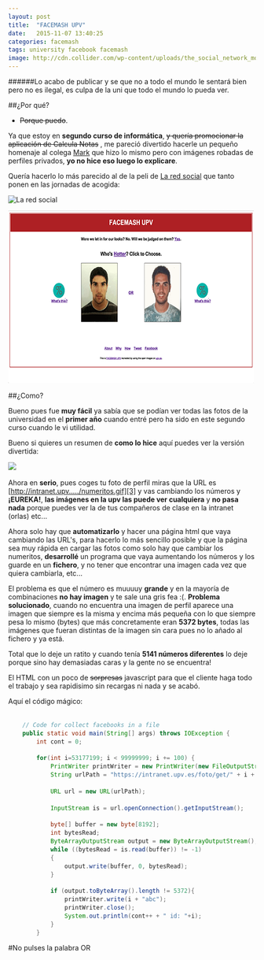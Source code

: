 ```yaml
---
layout: post
title:  "FACEMASH UPV"
date:   2015-11-07 13:40:25
categories: facemash
tags: university facebook facemash
image: http://cdn.collider.com/wp-content/uploads/the_social_network_movie_image_andrew_garfield_01.jpg
---
```


######Lo acabo de publicar y se que no a todo el mundo le sentará bien pero no es ilegal, es culpa de la uni que todo el mundo lo pueda ver.


##¿Por qué?

- <del>Porque puedo</del>.

Ya que estoy en **segundo curso de informática**, <del>y quería promocionar la aplicación de Calcula Notas</del> , me pareció divertido hacerle un pequeño homenaje al colega [Mark][1] que hizo lo mismo pero con imágenes robadas de perfiles privados, **yo no hice eso luego lo explicare**.

Quería hacerlo lo más parecido al de la peli de [La red social][2] que tanto ponen en las jornadas de acogida:

![La red social](http://dublindigital.ie/wp-content/uploads/2011/02/facemash.jpg)

![FACEMASH UPV](/assets/article_images/about/facemash-image.png)

##¿Como?

Bueno pues fue **muy fácil** ya sabía que se podían ver todas las fotos de la universidad en el **primer año** cuando entré pero ha sido en este segundo curso cuando le vi utilidad.

Bueno si quieres un resumen de **como lo hice** aquí puedes ver la versión divertida:

[![](http://img.youtube.com/vi/f8AuB5hPiCk/0.jpg)](https://www.youtube.com/watch?v=f8AuB5hPiCk)

Ahora en **serio**, pues coges tu foto de perfil miras que la URL es [http://intranet.upv...../numeritos.gif][3] y vas cambiando los números y **¡EUREKA!**, __las imágenes en la upv las puede ver cualquiera__ y **no pasa nada** porque puedes ver la de tus compañeros de clase en la intranet (orlas) etc...

Ahora solo hay que **automatizarlo** y hacer una página html que vaya cambiando las URL's, para hacerlo lo más sencillo posible y que la página sea muy rápida en cargar las fotos como solo hay que cambiar los numeritos, **desarrollé** un programa que vaya aumentando los números y los guarde en un **fichero**, y no tener que encontrar una imagen cada vez que quiera cambiarla, etc...

El problema es que el número es muuuuy **grande** y en la mayoría de combinaciones **no hay imagen** y te sale una gris fea :(.
**Problema solucionado**, cuando no encuentra una imagen de perfil aparece una imagen que siempre es la misma y encima más pequeña con lo que siempre pesa lo mismo (bytes) que más concretamente eran **5372 bytes**, todas las imágenes que fueran distintas de la imagen sin cara pues no lo añado al fichero y ya está.

Total que lo deje un ratito y cuando tenía **5141 números diferentes** lo deje porque sino hay demasiadas caras y la gente no se encuentra! 

El HTML con un poco de <del>sorpresas</del> javascript para que el cliente haga todo el trabajo y sea rapidisimo sin recargas ni nada y se acabó.

Aquí el código mágico:

```java

    // Code for collect facebooks in a file
    public static void main(String[] args) throws IOException {
        int cont = 0;

        for(int i=53177199; i < 99999999; i += 100) {
            PrintWriter printWriter = new PrintWriter(new FileOutputStream("faces", true));
            String urlPath = "https://intranet.upv.es/foto/get/" + i + ".gif";

            URL url = new URL(urlPath);

            InputStream is = url.openConnection().getInputStream();

            byte[] buffer = new byte[8192];
            int bytesRead;
            ByteArrayOutputStream output = new ByteArrayOutputStream();
            while ((bytesRead = is.read(buffer)) != -1)
            {
                output.write(buffer, 0, bytesRead);
            }

            if (output.toByteArray().length != 5372){
                printWriter.write(i + "abc");
                printWriter.close();
                System.out.println(cont++ + " id: "+i);
            }
        }

```

#No pulses la palabra OR


[1]: https://en.wikipedia.org/wiki/Mark_Zuckerberg
[2]: http://www.filmaffinity.com/en/film577699.html
[3]: https://intranet.upv.es/foto/get/52873099.gif